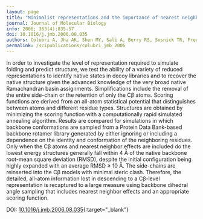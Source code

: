 ```yaml
---
layout: page
title: "Minimalist representations and the importance of nearest neighbor effects in protein folding simulations"
journal: Journal of Molecular Biology
info: 2006; 363(4):835-57
doi: 10.1016/j.jmb.2006.08.035
authors: Colubri A, Jha AK, Shen MY, Sali A, Berry RS, Sosnick TR, Freed KF
permalink: /scipublications/colubri_jmb_2006
---
```


In order to investigate the level of representation required to simulate folding and predict structure, we test the ability of a variety of reduced representations to identify native states in decoy libraries and to recover the native structure given the advanced knowledge of the very broad native Ramachandran basin assignments. Simplifications include the removal of the entire side-chain or the retention of only the Cβ atoms. Scoring functions are derived from an all-atom statistical potential that distinguishes between atoms and different residue types. Structures are obtained by minimizing the scoring function with a computationally rapid simulated annealing algorithm. Results are compared for simulations in which backbone conformations are sampled from a Protein Data Bank-based backbone rotamer library generated by either ignoring or including a dependence on the identity and conformation of the neighboring residues. Only when the Cβ atoms and nearest neighbor effects are included do the lowest energy structures generally fall within 4 Å of the native backbone root-mean square deviation (RMSD), despite the initial configuration being highly expanded with an average RMSD ≥ 10 Å. The side-chains are reinserted into the Cβ models with minimal steric clash. Therefore, the detailed, all-atom information lost in descending to a Cβ-level representation is recaptured to a large measure using backbone dihedral angle sampling that includes nearest neighbor effects and an appropriate scoring function.

DOI: [10.1016/j.jmb.2006.08.035](https://doi.org/10.1016/j.jmb.2006.08.035){:target="_blank"}
